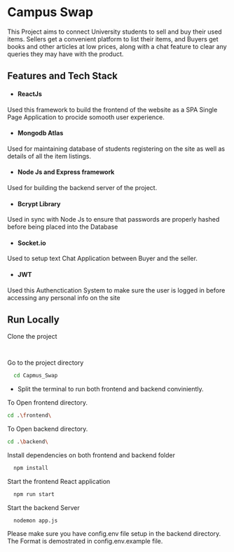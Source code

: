 ﻿
# Campus Swap

This Project aims to connect University students to sell and buy their used items. Sellers get a convenient platform to list their items, and Buyers get books and other articles at low prices, along with a chat feature to clear any queries they may have with the product.



## Features and Tech Stack

- #### ReactJs
Used this framework to build the frontend of the website as a SPA Single Page Application to procide somooth user experience.


- #### Mongodb Atlas
Used for maintaining database of students registering on the site as well as details of all the item listings.

- #### Node Js and Express framework
Used for building the backend server of the project.

- #### Bcrypt Library
Used in sync with Node Js to ensure that passwords are properly hashed before being placed into the Database

- #### Socket.io
Used to setup text Chat Application between Buyer and the seller.

- #### JWT
Used this Authenctication System to make sure the user is logged in before accessing any personal info on the site




## Run Locally

Clone the project

```bash
  
```

Go to the project directory

```bash
  cd Capmus_Swap
```

- Split the terminal to run both frontend and backend conviniently.

To Open frontend directory.
```bash
cd .\frontend\
```
To Open backend directory.

```bash
cd .\backend\
```


Install dependencies on both frontend and backend folder

```bash
  npm install
```

Start the frontend React application

```bash
  npm run start
```
Start the backend Server 

```bash
  nodemon app.js
```  
Please make sure you have config.env file setup in the backend directory. The Format is demostrated in config.env.example file.








